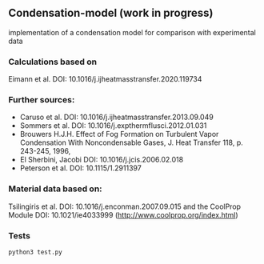## Condensation-model (work in progress)
implementation of a condensation model for comparison with experimental data


### Calculations based on 
Eimann et al. DOI: 10.1016/j.ijheatmasstransfer.2020.119734


### Further sources: 
- Caruso et al. DOI: 10.1016/j.ijheatmasstransfer.2013.09.049
- Sommers et al. DOI: 10.1016/j.expthermflusci.2012.01.031
- Brouwers H.J.H. Effect of Fog Formation on Turbulent Vapor Condensation With Noncondensable Gases, J. Heat Transfer 118, p. 243-245, 1996, 
- El Sherbini, Jacobi DOI: 10.1016/j.jcis.2006.02.018
- Peterson et al. DOI: 10.1115/1.2911397

### Material data based on:
Tsilingiris et al. DOI: 10.1016/j.enconman.2007.09.015
and the CoolProp Module DOI: 10.1021/ie4033999 (http://www.coolprop.org/index.html)


### Tests
``` python3 test.py ```
